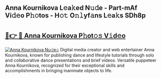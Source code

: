 ## Anna Kournikova L𝚎a𝚔ed N𝚞𝚍e - Part-mAf Vi𝚍𝚎o P𝚑𝚘tos - H𝚘𝚝 O𝚗𝚕yf𝚊ns L𝚎a𝚔s SDh8p

# <h2><a href="http://kfaa0o.oniu.top/?m=Anna+Kournikova">🔗👉 🔴 Anna Kournikova P𝚑ot𝚘𝚜 V𝚒d𝚎o</a></h2>

[![Anna Kournikova Nu𝚍e𝚜](https://i.imgur.com/0qMVB7G.gif)](http://kfaa0o.oniu.top/?m=Anna+Kournikova)
Digital media creator and web entertainer Anna Kournikova, known for publishing dance and lifestyle tutorials through solo and collaborative dance presentations and brief videos. Versatile puppeteer Anna Kournikova, recognized for their exceptional skills and accomplishments in bringing inanimate objects to life.  
